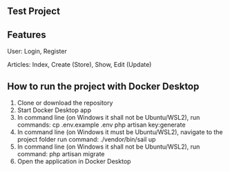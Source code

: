 ## Test Project

## Features

User: Login, Register

Articles: Index, Create (Store), Show, Edit (Update)

## How to run the project with Docker Desktop

1. Clone or download the repository
2. Start Docker Desktop app
3. In command line (on Windows it shall not be Ubuntu/WSL2), run commands:
   cp .env.example .env
   php artisan key:generate
4. In command line (on Windows it must be Ubuntu/WSL2), navigate to the project folder run command: ./vendor/bin/sail up
5. In command line (on Windows it shall not be Ubuntu/WSL2), run command: php artisan migrate
6. Open the application in Docker Desktop
